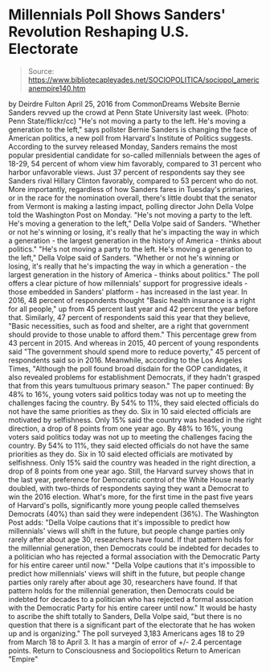 # Millennials Poll Shows Sanders' Revolution Reshaping U.S. Electorate

> Source: https://www.bibliotecapleyades.net/SOCIOPOLITICA/sociopol_americanempire140.htm

by Deirdre Fulton April 25, 2016 from CommonDreams Website
Bernie Sanders revved up the crowd
at Penn State University last week.
(Photo: Penn State/flickr/cc)
"He's not moving a party to the left.
He's moving a generation to the left," says pollster
Bernie Sanders is changing the face of American politics, a new poll from Harvard's Institute of Politics suggests.
According to the survey released Monday, Sanders remains the most popular presidential candidate for so-called millennials between the ages of 18-29, 54 percent of whom view him favorably, compared to 31 percent who harbor unfavorable views.
Just 37 percent of respondents say they see Sanders rival Hillary Clinton favorably, compared to 53 percent who do not.
More importantly, regardless of how Sanders fares in Tuesday's primaries, or in the race for the nomination overall, there's little doubt that the senator from Vermont is making a lasting impact, polling director John Della Volpe told the Washington Post on Monday.
"He's not moving a party to the left. He's moving a generation to the left," Della Volpe said of Sanders. "Whether or not he's winning or losing, it's really that he's impacting the way in which a generation - the largest generation in the history of America - thinks about politics."
"He's not moving a party to the left. He's moving a generation to the left," Della Volpe said of Sanders.
"Whether or not he's winning or losing, it's really that he's impacting the way in which a generation - the largest generation in the history of America - thinks about politics."
The poll offers a clear picture of how millennials' support for progressive ideals - those embedded in Sanders' platform - has increased in the last year.
In 2016, 48 percent of respondents thought "Basic health insurance is a right for all people," up from 45 percent last year and 42 percent the year before that.
Similarly, 47 percent of respondents said this year that they believe,
"Basic necessities, such as food and shelter, are a right that government should provide to those unable to afford them."
This percentage grew from 43 percent in 2015.
And whereas in 2015, 40 percent of young respondents said "The government should spend more to reduce poverty," 45 percent of respondents said so in 2016.
Meanwhile, according to the Los Angeles Times,
"Although the poll found broad disdain for the GOP candidates, it also revealed problems for establishment Democrats, if they hadn't grasped that from this years tumultuous primary season."
The paper continued:
By 48% to 16%, young voters said politics today was not up to meeting the challenges facing the country. By 54% to 11%, they said elected officials do not have the same priorities as they do. Six in 10 said elected officials are motivated by selfishness. Only 15% said the country was headed in the right direction, a drop of 8 points from one year ago.
By 48% to 16%, young voters said politics today was not up to meeting the challenges facing the country.
By 54% to 11%, they said elected officials do not have the same priorities as they do. Six in 10 said elected officials are motivated by selfishness.
Only 15% said the country was headed in the right direction, a drop of 8 points from one year ago.
Still, the Harvard survey shows that in the last year, preference for Democratic control of the White House nearly doubled, with two-thirds of respondents saying they want a Democrat to win the 2016 election.
What's more, for the first time in the past five years of Harvard's polls, significantly more young people called themselves Democrats (40%) than said they were independent (36%).
The Washington Post adds:
"Della Volpe cautions that it's impossible to predict how millennials' views will shift in the future, but people change parties only rarely after about age 30, researchers have found. If that pattern holds for the millennial generation, then Democrats could be indebted for decades to a politician who has rejected a formal association with the Democratic Party for his entire career until now."
"Della Volpe cautions that it's impossible to predict how millennials' views will shift in the future, but people change parties only rarely after about age 30, researchers have found.
If that pattern holds for the millennial generation, then Democrats could be indebted for decades to a politician who has rejected a formal association with the Democratic Party for his entire career until now."
It would be hasty to ascribe the shift totally to Sanders, Della Volpe said,
"but there is no question that there is a significant part of the electorate that he has woken up and is organizing."
The poll surveyed 3,183 Americans ages 18 to 29 from March 18 to April 3.
It has a margin of error of +/- 2.4 percentage points.
Return to Consciousness and Sociopolitics
Return to American "Empire"
